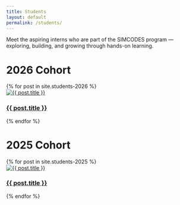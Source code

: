 ```yaml
---
title: Students
layout: default
permalink: /students/
---
```

<link rel="stylesheet" href="{{ site.assets.css }}">

Meet the aspiring interns who are part of the SIMCODES program — exploring, 
building, and growing through hands-on learning.

# 2026 Cohort

<div class="thumbnail-grid">
  {% for post in site.students-2026 %}
    <div class="thumbnail-item">
      <a href="{{ post.url }}">
        <img src="{{ post.image.thumbnail }}" alt="{{ post.title }}">
        <h3>{{ post.title }}</h3>
      </a>
    </div>
  {% endfor %}
</div>


# 2025 Cohort 

<div class="thumbnail-grid">
  {% for post in site.students-2025 %}
    <div class="thumbnail-item">
      <a href="{{ post.url }}">
        <img src="{{ post.image.thumbnail }}" alt="{{ post.title }}">
        <h3>{{ post.title }}</h3>
      </a>
    </div>
  {% endfor %}
</div>